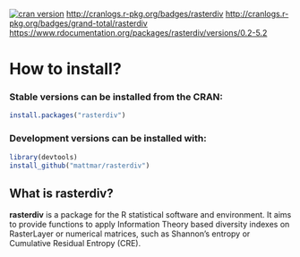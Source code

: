 
<!-- README.md is generated from README.Rmd. Please edit that file -->

<!-- badges: start -->

[![cran
version](http://www.r-pkg.org/badges/version/rasterdiv)](https://cran.r-project.org/package=rasterdiv)
<http://cranlogs.r-pkg.org/badges/rasterdiv>
<http://cranlogs.r-pkg.org/badges/grand-total/rasterdiv>
<https://www.rdocumentation.org/packages/rasterdiv/versions/0.2-5.2>
<!-- badges: end -->

# How to install?

### Stable versions can be installed from the CRAN:

``` r
install.packages("rasterdiv")
```

### Development versions can be installed with:

``` r
library(devtools)
install_github("mattmar/rasterdiv")
```

## What is rasterdiv?

**rasterdiv** is a package for the R statistical software and
environment. It aims to provide functions to apply Information Theory
based diversity indexes on RasterLayer or numerical matrices, such as
Shannon’s entropy or Cumulative Residual Entropy (CRE).
